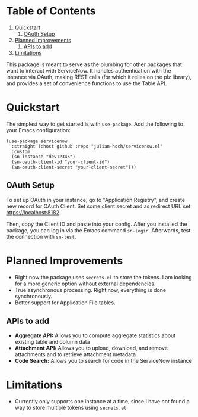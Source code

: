 
# Table of Contents

1.  [Quickstart](#orga317717)
    1.  [OAuth Setup](#org200b23a)
2.  [Planned Improvements](#orgeca07ba)
    1.  [APIs to add](#orgd32b56c)
3.  [Limitations](#org7977d7b)

This package is meant to serve as the plumbing for other packages that want to interact with ServiceNow.  It handles authentication with the instance via OAuth, making REST calls (for which it relies on the plz library), and provides a set of convenience functions to use the Table API.


<a id="orga317717"></a>

# Quickstart

The simplest way to get started is with `use-package`.  Add the following to your Emacs configuration:

    (use-package servicenow
      :straight (:host github :repo "julian-hoch/servicenow.el"
      :custom
      (sn-instance "dev12345")
      (sn-oauth-client-id "your-client-id")
      (sn-oauth-client-secret "your-client-secret")))


<a id="org200b23a"></a>

## OAuth Setup

To set up OAuth in your instance, go to "Application Registry", and create new record for OAuth Client.
Set some client secret and as redirect URL set <https://localhost:8182>.

Then, copy the Client ID and paste into your config.  After you installed the package, you can log in via the Emacs command `sn-login`.  Afterwards, test the connection with `sn-test`.


<a id="orgeca07ba"></a>

# Planned Improvements

-   Right now the package uses `secrets.el` to store the tokens.  I am looking for a more generic option without external dependencies.
-   True asynchronous processing.  Right now, everything is done synchronously.
-   Better support for Application File tables.


<a id="orgd32b56c"></a>

## APIs to add

-   **Aggregate API:** Allows you to compute aggregate statistics about existing table and column data
-   **Attachment API:** Allows you to upload, download, and remove attachments and to retrieve attachment metadata
-   **Code Search:** Allows you to search for code in the ServiceNow instance


<a id="org7977d7b"></a>

# Limitations

-   Currently only supports one instance at a time, since I have not found a way to store multiple tokens using `secrets.el`

